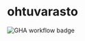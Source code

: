# ohtuvarasto

![[GHA workflow badge](https://github.com/Karstonner/ohtuvarasto/workflows/CI/badge.svg)](https://github.com/Karstonner/ohtuvarasto/actions/)
